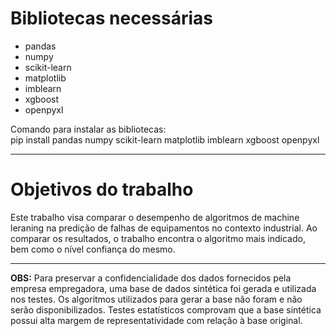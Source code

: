 <h1>Bibliotecas necessárias</h1>
<ul>
  <li>pandas</li>
  <li>numpy</li>
  <li>scikit-learn</li>
  <li>matplotlib</li>
  <li>imblearn</li>
  <li>xgboost</li>
  <li>openpyxl</li>
</ul>
Comando para instalar as bibliotecas: <br>
pip install pandas numpy scikit-learn matplotlib imblearn xgboost openpyxl
<hr>
<h1>Objetivos do trabalho</h1>
Este trabalho visa comparar o desempenho de algoritmos de machine leraning 
na predição de falhas de equipamentos no contexto industrial. Ao comparar os resultados, 
o trabalho encontra o algoritmo mais indicado, bem como o nível confiança do mesmo.
<hr>
<b>OBS:</b> Para preservar a confidencialidade dos dados fornecidos pela empresa empregadora, 
uma base de dados sintética foi gerada e utilizada nos testes. Os algoritmos utilizados para gerar a base não 
foram e não serão disponibilizados. Testes estatísticos comprovam que a base sintética possui alta margem 
de representatividade com relação à base original.
